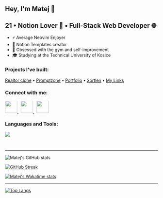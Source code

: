 ## Hey, I'm Matej 👋

## 21 • Notion Lover 🤍 • Full-Stack Web Developer 🌐 
 
- ⚡ Average Neovim Enjoyer
- 📄 Notion Templates creator
- 💪 Obsessed with the gym and self-improvement
- 🎓 Studying at the Technical University of Kosice

### Projects I've built:

<a href="https://realtor-clone.matejbendik.com" target="_blank">Realtor clone</a>
•
<a href="https://promptzone.matejbendik.com" target="_blank">Promptzone</a>
•
<a href="https://www.matejbendik.com" target="_blank">Portfolio</a>
•
<a href="https://sortlen.matejbendik.com" target="_blank">Sortlen</a>
•
<a href="https://links.matejbendik.com" target="_blank">My Links</a>

### Connect with me:

<p align="left">
   <a href="https://www.twitter.com/BendikMatej/" target="_blank" rel="noreferrer">
    <img src="https://skillicons.dev/icons?i=twitter" width="40px"/>
  </a>
 &nbsp;
 <a href="https://www.linkedin.com/in/matejbendik/" target="_blank" rel="noreferrer">
    <img src="https://skillicons.dev/icons?i=linkedin" width="40px"/>
  </a>
 &nbsp;
 <a href="http://www.instagram.com/matejbendik" target="_blank" rel="noreferrer">
    <img src="https://skillicons.dev/icons?i=instagram" width="40px"/>
  </a>
</p>



### Languages and Tools:

<p align="left">
  <a href="https://skillicons.dev">
    <img src="https://skillicons.dev/icons?i=js,ts,react,nextjs,astro,tailwind,nodejs,express,mongodb,firebase,figma" />
  </a>
</p>
<br/>

---
![Matej's GitHub stats](https://github-readme-stats.vercel.app/api?username=MatejBendik&show_icons=true&theme=react&count_private=true&hide_border=true)

[![GitHub Streak](https://github-readme-streak-stats.herokuapp.com?user=MatejBendik&theme=react&hide_border=true&border_radius=5)](https://git.io/streak-stats)

[![Matej's Wakatime stats](https://github-readme-stats.vercel.app/api/wakatime?username=Matej&langs_count=4&theme=react&hide_border=true&border_radius=5&layout=default&custom_title=Weekly%20Wakatime%20Stats)](https://github.com/anuraghazra/github-readme-stats)
 
---
[![Top Langs](https://github-readme-stats.vercel.app/api/top-langs/?username=MatejBendik&layout=compact&langs_count=6&theme=react&hide_border=true&hide=Hack)](https://github.com/anuraghazra/github-readme-stats)
